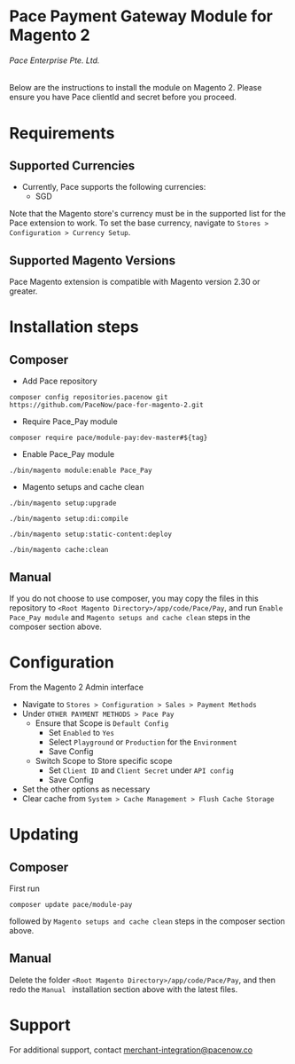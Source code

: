# Pace Payment Gateway Module for Magento 2
###### Pace Enterprise Pte. Ltd.

Below are the instructions to install the module on Magento 2. Please ensure you have Pace
  clientId and secret before you proceed.

# Requirements
## Supported Currencies
- Currently, Pace supports the following currencies:
    - SGD

Note that the Magento store's currency must be in the supported list for the Pace extension to
 work. To set the base currency, navigate to `Stores > Configuration > Currency Setup`.

## Supported Magento Versions
Pace Magento extension is compatible with Magento version 2.30 or greater.

# Installation steps
## Composer
- Add Pace repository
 ```
 composer config repositories.pacenow git https://github.com/PaceNow/pace-for-magento-2.git
 ```

- Require Pace_Pay module
```
composer require pace/module-pay:dev-master#${tag}
```

- Enable Pace_Pay module
```
./bin/magento module:enable Pace_Pay
```

- Magento setups and cache clean
```
./bin/magento setup:upgrade
```
```
./bin/magento setup:di:compile
```
```
./bin/magento setup:static-content:deploy 
```
```
./bin/magento cache:clean
```

## Manual
If you do not choose to use composer, you may copy the files in this repository to 
`<Root Magento Directory>/app/code/Pace/Pay`, and run `Enable Pace_Pay module` and `Magento
 setups and cache clean` steps in the composer section above.

# Configuration
From the Magento 2 Admin interface
- Navigate to `Stores > Configuration > Sales > Payment Methods`
- Under `OTHER PAYMENT METHODS > Pace Pay`
    - Ensure that Scope is `Default Config`
        - Set `Enabled` to `Yes`
        - Select `Playground` or `Production` for the `Environment`
        - Save Config
    - Switch Scope to Store specific scope
        - Set `Client ID` and `Client Secret` under `API config`
        - Save Config
- Set the other options as necessary
- Clear cache from `System > Cache Management > Flush Cache Storage`

# Updating
## Composer
First run
```
composer update pace/module-pay
```
followed by `Magento setups and cache clean` steps in the composer section above.

## Manual
Delete the folder `<Root Magento Directory>/app/code/Pace/Pay`, and then redo the `Manual
` installation section above with the latest files.

# Support
For additional support, contact <merchant-integration@pacenow.co>
